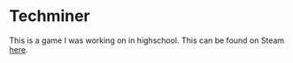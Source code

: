# Techminer
This is a game I was working on in highschool.
This can be found on Steam <a href="https://steamcommunity.com/sharedfiles/filedetails/?id=436754044">here</a>.
